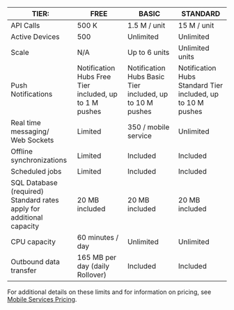 ﻿
| TIER: | FREE | BASIC | STANDARD |
|----|----|----|----|
| API Calls | 500 K | 1.5 M / unit | 15 M / unit |
| Active Devices | 500 | Unlimited | Unlimited |
| Scale | N/A | Up to 6 units | Unlimited units |
| Push Notifications | Notification Hubs Free Tier included, up to 1 M pushes | Notification Hubs Basic Tier included, up to 10 M pushes | Notification Hubs Standard Tier included, up to 10 M pushes |
| Real time messaging/<br/>Web Sockets | Limited | 350 / mobile service | Unlimited |
| Offline synchronizations | Limited | Included | Included |
| Scheduled jobs  | Limited | Included | Included |
| SQL Database (required) <br/>Standard rates apply for additional capacity | 20 MB included | 20 MB included | 20 MB included |
| CPU capacity | 60 minutes / day | Unlimited | Unlimited |
| Outbound data transfer | 165 MB per day (daily Rollover) | Included | Included |

For additional details on these limits and for information on pricing, see [Mobile Services Pricing](https://azure.microsoft.com/pricing/details/mobile-services/). 
